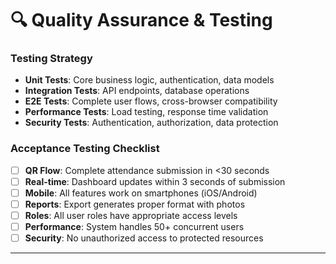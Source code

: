 # 🔍 Quality Assurance & Testing

### Testing Strategy
- **Unit Tests**: Core business logic, authentication, data models
- **Integration Tests**: API endpoints, database operations
- **E2E Tests**: Complete user flows, cross-browser compatibility
- **Performance Tests**: Load testing, response time validation
- **Security Tests**: Authentication, authorization, data protection

### Acceptance Testing Checklist
- [ ] **QR Flow**: Complete attendance submission in <30 seconds
- [ ] **Real-time**: Dashboard updates within 3 seconds of submission
- [ ] **Mobile**: All features work on smartphones (iOS/Android)
- [ ] **Reports**: Export generates proper format with photos
- [ ] **Roles**: All user roles have appropriate access levels
- [ ] **Performance**: System handles 50+ concurrent users
- [ ] **Security**: No unauthorized access to protected resources

---
